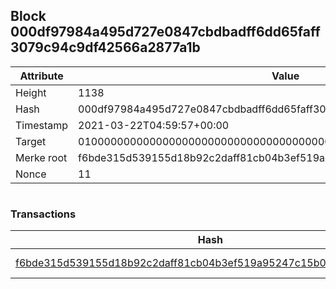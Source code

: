 ## Block 000df97984a495d727e0847cbdbadff6dd65faff3079c94c9df42566a2877a1b

Attribute | Value
--- | ---
Height | 1138
Hash | 000df97984a495d727e0847cbdbadff6dd65faff3079c94c9df42566a2877a1b
Timestamp | 2021-03-22T04:59:57+00:00
Target | 0100000000000000000000000000000000000000000000000000000000000000
Merke root | f6bde315d539155d18b92c2daff81cb04b3ef519a95247c15b099fea6e824685
Nonce | 11

```

```

### Transactions

Hash | Amount
--- | ---
[f6bde315d539155d18b92c2daff81cb04b3ef519a95247c15b099fea6e824685](f6bde315d539155d18b92c2daff81cb04b3ef519a95247c15b099fea6e824685.md) | 10.00000000 SKEPTI 
